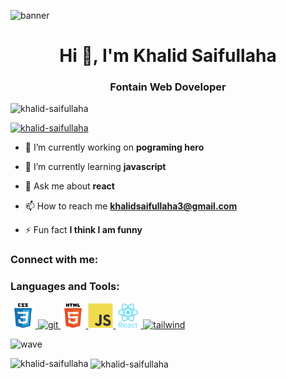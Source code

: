 ![banner](https://github.com/user-attachments/assets/8a970bd1-1360-40eb-9b81-7a4dff2e9554)
<h1 align="center">Hi 👋, I'm Khalid Saifullaha</h1>
<h3 align="center">Fontain Web Doveloper</h3>

<p align="left"> <img src="https://komarev.com/ghpvc/?username=khalid-saifullaha&label=Profile%20views&color=0e75b6&style=flat" alt="khalid-saifullaha" /> </p>

<p align="left"> <a href="https://github.com/ryo-ma/github-profile-trophy"><img src="https://github-profile-trophy.vercel.app/?username=khalid-saifullaha" alt="khalid-saifullaha" /></a> </p>

- 🔭 I’m currently working on **pograming hero**

- 🌱 I’m currently learning **javascript**

- 💬 Ask me about **react**

- 📫 How to reach me **khalidsaifullaha3@gmail.com**

- ⚡ Fun fact **I think I am funny**

<h3 align="left">Connect with me:</h3>
<p align="left">
</p>

<h3 align="left">Languages and Tools:</h3>
<p align="left"> <a href="https://www.w3schools.com/css/" target="_blank" rel="noreferrer"> <img src="https://raw.githubusercontent.com/devicons/devicon/master/icons/css3/css3-original-wordmark.svg" alt="css3" width="40" height="40"/> </a> <a href="https://git-scm.com/" target="_blank" rel="noreferrer"> <img src="https://www.vectorlogo.zone/logos/git-scm/git-scm-icon.svg" alt="git" width="40" height="40"/> </a> <a href="https://www.w3.org/html/" target="_blank" rel="noreferrer"> <img src="https://raw.githubusercontent.com/devicons/devicon/master/icons/html5/html5-original-wordmark.svg" alt="html5" width="40" height="40"/> </a> <a href="https://developer.mozilla.org/en-US/docs/Web/JavaScript" target="_blank" rel="noreferrer"> <img src="https://raw.githubusercontent.com/devicons/devicon/master/icons/javascript/javascript-original.svg" alt="javascript" width="40" height="40"/> </a> <a href="https://reactjs.org/" target="_blank" rel="noreferrer"> <img src="https://raw.githubusercontent.com/devicons/devicon/master/icons/react/react-original-wordmark.svg" alt="react" width="40" height="40"/> </a> <a href="https://tailwindcss.com/" target="_blank" rel="noreferrer"> <img src="https://www.vectorlogo.zone/logos/tailwindcss/tailwindcss-icon.svg" alt="tailwind" width="40" height="40"/> </a> </p>

![wave](https://github.com/user-attachments/assets/4af8b150-c3aa-4b54-8a52-710ccbbd61f6)

<p><img align="left" src="https://github-readme-stats.vercel.app/api/top-langs?username=khalid-saifullaha&show_icons=true&locale=en&layout=compact" alt="khalid-saifullaha" /></p>

<p>&nbsp;<img align="center" src="https://github-readme-stats.vercel.app/api?username=khalid-saifullaha&show_icons=true&locale=en" alt="khalid-saifullaha" /></p>
